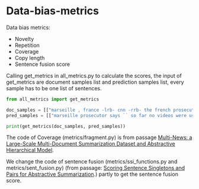 # Data-bias-metrics
Data bias metrics:

* Novelty
* Repetition
* Coverage
* Copy length
* Sentence fusion score 

Calling get_metrics in all_metrics.py to calculate the scores, the input of get_metrics are document samples list and prediction samples list, every sample has to be one list of sentences.

```python
from all_metrics import get_metrics

doc_samples = [["marseille , france -lrb- cnn -rrb- the french prosecutor leading an investigation into the crash of germanwings flight 9525 insisted wednesday that he was not aware of any video footage from on board the plane .", "marseille prosecutor brice robin told cnn that `` so far no videos were used in the crash investigation . ''"]]
pred_samples = [["marseille prosecutor says `` so far no videos were used in the crash investigation '' despite media reports .", "journalists at bild and paris match are `` very confident '' the video clip is real , an editor says .", "andreas lubitz had informed his lufthansa training school of an episode of severe depression , airline says ."]]

print(get_metrics(doc_samples, pred_samples))
```

The code of Coverage (metrics/fragment.py) is from passage [Multi-News: a Large-Scale Multi-Document Summarization Dataset and Abstractive Hierarchical Model](https://arxiv.org/pdf/1906.01749.pdf).

We change the code of sentence fusion (metrics/ssi_functions.py and metrics/sent_fusion.py) (from passage: [Scoring Sentence Singletons and Pairs for Abstractive Summarization](https://arxiv.org/pdf/1906.00077.pdf).) partly to get the sentence fusion score. 

